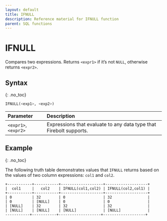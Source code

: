 ```yaml
---
layout: default
title: IFNULL
description: Reference material for IFNULL function
parent: SQL functions
---
```


# IFNULL
Compares two expressions. Returns `<expr1>` if it’s not `NULL`, otherwise returns `<expr2>`.

## Syntax
{: .no_toc}

```sql
IFNULL(<exp1>, <exp2>)
```

| Parameter | Description |
| :-------- | :---------- |
| `<expr1>`, `<expr2>` | Expressions that evaluate to any data type that Firebolt supports. |

## Example
{: .no_toc}

The following truth table demonstrates values that `IFNULL` returns based on the values of two column expressions: `col1` and `col2`.

```
+-----------+-----------+-------------------+-------------------+
|  col1     |   col2    | IFNULL(col1,col2) | IFNULL(col2,col1) |
+-----------+-----------+-------------------+-------------------+
| 0         | 32        | 0                 | 32                |
| 0         | [NULL]    | 0                 | 0                 |
| [NULL]    | 32        | 32                | 32                |
| [NULL]    | [NULL]    | [NULL]            | [NULL]            |
-----------+-----------+-------------------+-------------------+
```
